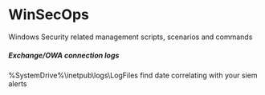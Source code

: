 # WinSecOps
Windows Security related management scripts, scenarios and commands
##### Exchange/OWA connection logs
%SystemDrive%\inetpub\logs\LogFiles find date correlating with your siem alerts 
